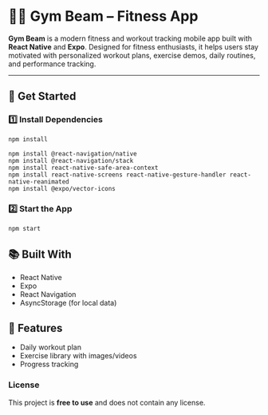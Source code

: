 # 🏋️‍♂️ Gym Beam – Fitness App

**Gym Beam** is a modern fitness and workout tracking mobile app built with **React Native** and **Expo**. Designed for fitness enthusiasts, it helps users stay motivated with personalized workout plans, exercise demos, daily routines, and performance tracking.

---


## 🚀 Get Started

### 1️⃣ Install Dependencies

```bash
npm install
```
```Required Packages
npm install @react-navigation/native
npm install @react-navigation/stack
npm install react-native-safe-area-context
npm install react-native-screens react-native-gesture-handler react-native-reanimated
npm install @expo/vector-icons
```

### 2️⃣ Start the App

```bash
npm start
```

## 📚 Built With

- React Native
- Expo
- React Navigation
- AsyncStorage (for local data)

## 📌 Features

- Daily workout plan
- Exercise library with images/videos
- Progress tracking

### License

This project is **free to use** and does not contain any license.

